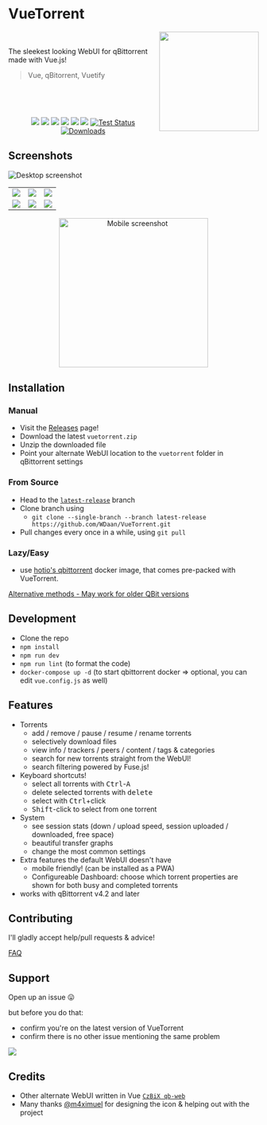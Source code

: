 # VueTorrent


<p>
<img align="right" width="200px" src="https://imgur.com/x6dKNB3.png">   

<p>&nbsp;</p>
The sleekest looking WebUI for qBittorrent made with Vue.js!  

> Vue, qBitorrent, Vuetify
</p>
<p>&nbsp;</p>
<p>&nbsp;</p>
<p align="center">
      <a href="https://img.shields.io/github/stars/WDaan/VueTorrent" alt="stars">
        <img src="https://img.shields.io/github/stars/WDaan/VueTorrent" /></a>
      <a href="https://img.shields.io/github/forks/WDaan/VueTorrent" alt="Forks">
        <img src="https://img.shields.io/github/forks/WDaan/VueTorrent" /></a>
      <a href="https://img.shields.io/github/issues/WDaan/VueTorrent" alt="Issues">
        <img src="https://img.shields.io/github/issues/WDaan/VueTorrent" /></a>
      <a href="https://img.shields.io/github/issues-closed/wdaan/vuetorrent" alt="Issues Closed">
        <img src="https://img.shields.io/github/issues-closed/WDaan/VueTorrent" /></a>
      <a href="https://img.shields.io/github/issues-pr-closed/wdaan/VueTorrent" alt="Closed PR">
        <img src="https://img.shields.io/github/issues-pr-closed/wdaan/VueTorrent" /></a>
      <a href="https://img.shields.io/github/v/release/wdaan/vuetorrent" alt="Version">
        <img src="https://img.shields.io/github/v/release/wdaan/vuetorrent" /></a>
      <a href="https://img.shields.io/github/workflow/status/wdaan/vuetorrent/Test%20Core%20Components">
        <img src="https://img.shields.io/github/workflow/status/wdaan/vuetorrent/Test%20Core%20Components" alt="Test Status"></a>
      <a href="https://img.shields.io/github/downloads/wdaan/vuetorrent/total">
        <img src="https://img.shields.io/github/downloads/wdaan/vuetorrent/total" alt="Downloads"></a>
</p>

## Screenshots

![Desktop screenshot](https://imgur.com/IUkaDnI.png)

|                                    |                                    |                                    |
| :--------------------------------: | :--------------------------------: | :--------------------------------: |
| ![](https://imgur.com/Zcm98H3.png) | ![](https://imgur.com/OujrH0f.png) | ![](https://imgur.com/3FZTXPL.png) |
| ![](https://imgur.com/QYpNCXs.png) | ![](https://imgur.com/6j5wxhl.png) | ![](https://imgur.com/jnzDKjW.png) |

<p align="center">
<img src="https://imgur.com/weOOI7n.png" width="300" alt="Mobile screenshot">
</p>

## Installation

### Manual

- Visit the [Releases](https://github.com/WDaan/VueTorrent/releases) page!
- Download the latest `vuetorrent.zip`
- Unzip the downloaded file
- Point your alternate WebUI location to the `vuetorrent` folder in qBittorrent settings

### From Source

- Head to the [`latest-release`](https://github.com/WDaan/VueTorrent/tree/latest-release) branch
- Clone branch using
  - `git clone --single-branch --branch latest-release https://github.com/WDaan/VueTorrent.git`
- Pull changes every once in a while, using `git pull`

### Lazy/Easy
- use [hotio's qbittorrent](https://hotio.dev/containers/qbittorrent/) docker image, that comes pre-packed with VueTorrent.

[Alternative methods - May work for older QBit versions](../../wiki/Alternative_Installation_Methods)

## Development

- Clone the repo
- `npm install`
- `npm run dev`
- `npm run lint` (to format the code)
- `docker-compose up -d` (to start qbittorrent docker => optional, you can edit `vue.config.js` as well)

## Features

- Torrents
  - add / remove / pause / resume / rename torrents
  - selectively download files
  - view info / trackers / peers / content / tags & categories
  - search for new torrents straight from the WebUI!
  - search filtering powered by Fuse.js!
- Keyboard shortcuts!
  - select all torrents with <kbd>Ctrl</kbd>-<kbd>A</kbd>
  - delete selected torrents with <kbd>delete</kbd>
  - select with <kbd>Ctrl</kbd>+click
  - <kbd>Shift</kbd>-click to select from one torrent
- System
  - see session stats (down / upload speed, session uploaded / downloaded, free space)
  - beautiful transfer graphs
  - change the most common settings
- Extra features the default WebUI doesn't have
  - mobile friendly! (can be installed as a PWA)
  - Configureable Dashboard: choose which torrent properties are shown for both busy and completed torrents
- works with qBittorrent v4.2 and later

## Contributing

I'll gladly accept help/pull requests & advice!

[FAQ](../../wiki/FAQ)

## Support

Open up an issue 😛

but before you do that:
- confirm you're on the latest version of VueTorrent 
- confirm there is no other issue mentioning the same problem

<a href="https://www.buymeacoffee.com/wdaan"><img src="https://img.buymeacoffee.com/button-api/?text=Buy me a coffee&emoji=&slug=wdaan&button_colour=FFDD00&font_colour=000000&font_family=Arial&outline_colour=000000&coffee_colour=ffffff"></a>

## Credits

- Other alternate WebUI written in Vue [`CzBiX qb-web`](https://github.com/CzBiX/qb-web)
- Many thanks [@m4ximuel](https://github.com/m4ximuel) for designing the icon & helping out with the project
